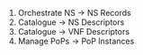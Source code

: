 1. Orchestrate NS -> NS Records
2. Catalogue -> NS Descriptors
3. Catalogue -> VNF Descriptors
4. Manage PoPs -> PoP Instances
